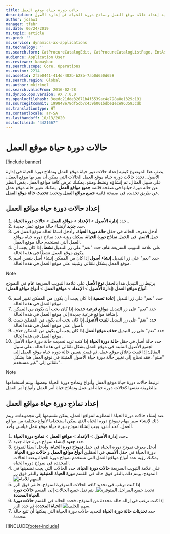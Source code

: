 ```yaml
---
title: حالات دورة حياة موقع العمل
description: يصف هذا الموضوع كيفية إعداد حالات موقع العمل ونماذج دورة الحياة في إدارة الأصول.
author: josaw1
manager: tfehr
ms.date: 06/24/2019
ms.topic: article
ms.prod: ''
ms.service: dynamics-ax-applications
ms.technology: ''
ms.search.form: CatProcureCatalogEdit, CatProcureCatalogListPage, EntAssetFunctionalLocationLifecycleModel, EntAssetFunctionalLocationLifecycleState
audience: Application User
ms.reviewer: kamaybac
ms.search.scope: Core, Operations
ms.custom: 2214
ms.assetid: 2f3e0441-414d-402b-b28b-7ab0d650d658
ms.search.region: Global
ms.author: mkirknel
ms.search.validFrom: 2016-02-28
ms.dyn365.ops.version: AX 7.0.0
ms.openlocfilehash: 3eedc21dde32671b4f5539ac4e798a8e1329c191
ms.sourcegitcommit: 199848e78df5cb7c439b001bdbe1ece963593cdb
ms.translationtype: HT
ms.contentlocale: ar-SA
ms.lasthandoff: 10/13/2020
ms.locfileid: "4421667"
---
```

# <a name="functional-location-lifecycle-states"></a>حالات دورة حياة موقع العمل

[!include [banner](../../includes/banner.md)]

 

يصف هذا الموضوع كيفية إعداد حالات دور حياة موقع العمل ونماذج دورة الحياة في إدارة الأصول. تحدد حالات دورة حياة موقع العمل الحالات التي يمكن أن يمر بها موقع العمل، على سبيل المثال، تم إنشاؤه ونشط ومنتهٍ. يمكنك عرض كافة مواقع العمل، بغض النظر عن حالة دورة حياتها في صفحة قائمة **جميع مواقع العمل‬**. يمكنك تغيير حالة موقع عمل عن طريق تحديده في صفحة قائمة **جميع مواقع العمل** وتحديد **تحديث حالة موقع العمل**.

## <a name="set-up-functional-location-lifecycle-states"></a>إعداد حالات دورة حياة مواقع العمل

1. حدد **إدارة الأصول** > **الإعداد** > **مواقع العمل** > **حالات دورة الحياة.**.
2. حدد **جديد** لإنشاء حالة موقع عمل جديدة.
3. أدخل معرف الحالة في حقل **حالة دورة الحياة**، وأدخل اسمًا لحالة موقع العمل في حقل **الاسم**. في الحقل **نماذج دورة الحياة**، يمكنك رؤية عدد نماذج دورة حياة مواقع العمل التي تستخدم حالة موقع العمل.
4. على علامة التبويب السريعة **عام**، حدد "نعم" على زر التبديل **نشط**، إذا كان يجب أن يكون موقع العمل نشطًا في هذه الحالة.
5. حدد "نعم" على زر التبديل **إنشاء أصول** إذا كان من الممكن إنشاء أصل بنفس اسم موقع العمل بشكل تلقائي وتثبيته على موقع العمل في هذه الحالة.  
>[!NOTE]
>يرتبط زر التبديل هذا بالحقل **نوع الأصل** على علامة التبويب السريعة **عام** في النموذج **أنواع مواقع العمل** (**إدارة الأصول** > **الإعداد** > **مواقع العمل** > **أنواع مواقع العمل**).
6. حدد "نعم" على زر التبديل **إعادة تسمية** إذا كان يجب أن يكون من الممكن تغيير اسم موقع العمل في هذه الحالة.
7. حدد "نعم" على زر التبديل **مواقع فرعية جديدة** إذا كان يجب أن يكون من الممكن إضافة مواقع فرعية جديدة إلى موقع العمل في هذه الحالة.
8. حدد "نعم" على زر التبديل **تثبيت الأصول** إذا كان يجب أن يكون من الممكن تثبيت أصول على موقع العمل في هذه الحالة.
9. حدد "نعم" على زر التبديل **حذف موقع العمل** إذا كان يجب أن يكون من الممكن حذف موقع العمل في هذه الحالة.
10. حدد حالة أصل في حقل **حالة دورة الحياة** إذا كنت تريد تحديث حالة دورة حياة الأصل لجميع الأصول المثبتة في موقع العمل بشكل تلقائي في هذه الحالة. على سبيل المثال: إذا قمت بإغلاق موقع عمل، ثم قمت بتعيين حالة دورة حياة موقع العمل إلى "منتهٍ"، فقد تحتاج إلى تغيير حالة دورة حياة الأصول المثبتة في نوقع العمل هذا بشكل تلقائي إلى "غير مستخدم".


>[!NOTE]
>ترتبط حالات دورة حياة موقع العمل وأنواع ونماذج دورة الحياة ببعضها، ويتم استخدامها بالطريقة نفسها كحالات دورة حياة أمر عمل ونماذج حياة أمر العمل وأنواع أمر العمل. 

## <a name="set-up-functional-location-lifecycle-models"></a>إعداد نماذج دورة حياة مواقع العمل

عند إنشاء حالات دورة الحياة المطلوبة لمواقع العمل، يمكن تقسيمها إلى مجموعات. ويتم ذلك لإنشاء سير مهام نموذج دورة الحياة الذي يمكن استخداما لأنواع مختلفة من مواقع العمل. كحد أدنى، يجب إنشاء نموذج دورة حياة موقع عمل قياسي واحد.

1. حدد **إدارة الأصول** > **الإعداد** > **مواقع العمل** > **نماذج دورة الحياة.**.
2. حدد **جديد** لإنشاء نموذج دورة حياة جديد.
3. أدخل معرف نموذج دورة الحياة في حقل **نموذج دورة الحياة**، وأدخل اسمًا لنموذج دورة الحياة في حقل **الاسم**. في الحقلين **أنواع مواقع العمل** و **حالات دورة الحياة**، يمكنك رؤية عدد أنواع مواقع العمل التي تستخدم نموذج دورة الحياة وعدد الحالات المحددة في نموذج دورة الحياة.
4. على علامة التبويب السريعة **حالات دورة الحياة**، حدد الحالات التي يجب تضمينها في النموذج. ويتم ذلك بالنقر فوق حالة في القسم **دورة الحياة المتبقية** والنقر فوق زر ![السهم للأمام](media/02-setup-for-functional-locations.png).
5. إذا كنت ترغب في تحديد كافة الحالات المتوفرة لنموذج، فانقر فوق الزر ![تحديد جميع المراحل المتوفرة](media/03-setup-for-functional-locations.png). يتم نقل جميع الحالات إلى القسم **حالات دورة الحياة المحددة**.
6. إذا كنت ترغب في إزالة حالة محددة من النموذج، فحدد الحالة في القسم **حالات دورة الحياة المحددة** ثم حدد الزر ![سهم للخلف](media/04-setup-for-functional-locations.png).
7. حدد **تحديثات حالة دورة الحياة** لتحديد حالات دورة الحياة التي يمكنها أن تتبع حالة محددة.


[!INCLUDE[footer-include](../../../includes/footer-banner.md)]